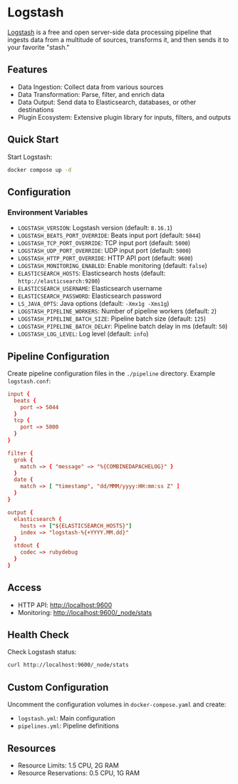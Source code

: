 # Logstash

[Logstash](https://www.elastic.co/logstash) is a free and open server-side data processing pipeline that ingests data from a multitude of sources, transforms it, and then sends it to your favorite "stash."

## Features

- Data Ingestion: Collect data from various sources
- Data Transformation: Parse, filter, and enrich data
- Data Output: Send data to Elasticsearch, databases, or other destinations
- Plugin Ecosystem: Extensive plugin library for inputs, filters, and outputs

## Quick Start

Start Logstash:

```bash
docker compose up -d
```

## Configuration

### Environment Variables

- `LOGSTASH_VERSION`: Logstash version (default: `8.16.1`)
- `LOGSTASH_BEATS_PORT_OVERRIDE`: Beats input port (default: `5044`)
- `LOGSTASH_TCP_PORT_OVERRIDE`: TCP input port (default: `5000`)
- `LOGSTASH_UDP_PORT_OVERRIDE`: UDP input port (default: `5000`)
- `LOGSTASH_HTTP_PORT_OVERRIDE`: HTTP API port (default: `9600`)
- `LOGSTASH_MONITORING_ENABLED`: Enable monitoring (default: `false`)
- `ELASTICSEARCH_HOSTS`: Elasticsearch hosts (default: `http://elasticsearch:9200`)
- `ELASTICSEARCH_USERNAME`: Elasticsearch username
- `ELASTICSEARCH_PASSWORD`: Elasticsearch password
- `LS_JAVA_OPTS`: Java options (default: `-Xmx1g -Xms1g`)
- `LOGSTASH_PIPELINE_WORKERS`: Number of pipeline workers (default: `2`)
- `LOGSTASH_PIPELINE_BATCH_SIZE`: Pipeline batch size (default: `125`)
- `LOGSTASH_PIPELINE_BATCH_DELAY`: Pipeline batch delay in ms (default: `50`)
- `LOGSTASH_LOG_LEVEL`: Log level (default: `info`)

## Pipeline Configuration

Create pipeline configuration files in the `./pipeline` directory. Example `logstash.conf`:

```conf
input {
  beats {
    port => 5044
  }
  tcp {
    port => 5000
  }
}

filter {
  grok {
    match => { "message" => "%{COMBINEDAPACHELOG}" }
  }
  date {
    match => [ "timestamp", "dd/MMM/yyyy:HH:mm:ss Z" ]
  }
}

output {
  elasticsearch {
    hosts => ["${ELASTICSEARCH_HOSTS}"]
    index => "logstash-%{+YYYY.MM.dd}"
  }
  stdout {
    codec => rubydebug
  }
}
```

## Access

- HTTP API: <http://localhost:9600>
- Monitoring: <http://localhost:9600/_node/stats>

## Health Check

Check Logstash status:

```bash
curl http://localhost:9600/_node/stats
```

## Custom Configuration

Uncomment the configuration volumes in `docker-compose.yaml` and create:

- `logstash.yml`: Main configuration
- `pipelines.yml`: Pipeline definitions

## Resources

- Resource Limits: 1.5 CPU, 2G RAM
- Resource Reservations: 0.5 CPU, 1G RAM
